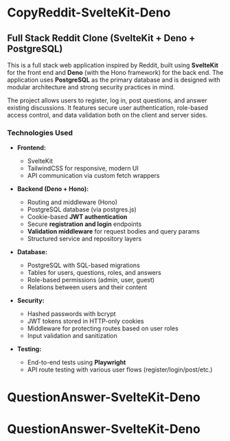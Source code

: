 # CopyReddit-SvelteKit-Deno
## Full Stack Reddit Clone (SvelteKit + Deno + PostgreSQL)

This is a full stack web application inspired by Reddit, built using **SvelteKit** for the front end and **Deno** (with the Hono framework) for the back end. The application uses **PostgreSQL** as the primary database and is designed with modular architecture and strong security practices in mind.

The project allows users to register, log in, post questions, and answer existing discussions. It features secure user authentication, role-based access control, and data validation both on the client and server sides.

### Technologies Used

- **Frontend:**  
  - SvelteKit  
  - TailwindCSS for responsive, modern UI  
  - API communication via custom fetch wrappers

- **Backend (Deno + Hono):**  
  - Routing and middleware (Hono)  
  - PostgreSQL database (via postgres.js)  
  - Cookie-based **JWT authentication**  
  - Secure **registration and login** endpoints  
  - **Validation middleware** for request bodies and query params  
  - Structured service and repository layers

- **Database:**  
  - PostgreSQL with SQL-based migrations  
  - Tables for users, questions, roles, and answers  
  - Role-based permissions (admin, user, guest)  
  - Relations between users and their content

- **Security:**  
  - Hashed passwords with bcrypt  
  - JWT tokens stored in HTTP-only cookies  
  - Middleware for protecting routes based on user roles  
  - Input validation and sanitization

- **Testing:**  
  - End-to-end tests using **Playwright**  
  - API route testing with various user flows (register/login/post/etc.)
# QuestionAnswer-SvelteKit-Deno
# QuestionAnswer-SvelteKit-Deno
